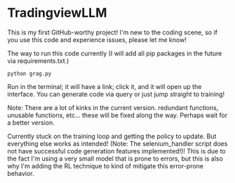 # TradingviewLLM

This is my first GitHub-worthy project! I'm new to the coding scene, so if you use this code and experience issues, please let me know!

The way to run this code currently (I will add all pip packages in the future via requirements.txt.) 

```python grag.py```

Run in the terminal; it will have a link; click it, and it will open up the interface. You can generate code via query or just jump straight to training!

Note: There are a lot of kinks in the current version. redundant functions, unusable functions, etc... these will be fixed along the way. Perhaps wait for a better version.

Currently stuck on the training loop and getting the policy to update. But everything else works as intended! (Note: The selenium_handler script does not have successful code generation features implemented!)! This is due to the fact I'm using a very small model that is prone to errors, but this is also why I'm adding the RL technique to kind of mitigate this error-prone behavior.